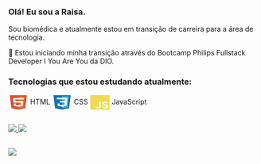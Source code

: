 <h3> Olá!  Eu sou a Raisa. </h3> 
Sou biomédica e atualmente estou em transição de carreira para a área de tecnologia.

🌱 Estou iniciando minha transição através do Bootcamp Philips Fullstack Developer I You Are You da DIO.

  <h3>Tecnologias que estou estudando atualmente:</h3>
 
 <img align="center" alt="Rafa-HTML" height="30" width="40" src="https://raw.githubusercontent.com/devicons/devicon/master/icons/html5/html5-original.svg">  HTML
  <img align="center" alt="Rafa-CSS" height="30" width="40" src="https://raw.githubusercontent.com/devicons/devicon/master/icons/css3/css3-original.svg">    CSS
  <img align="center" alt="Rafa-Js" height="30" width="40" src="https://raw.githubusercontent.com/devicons/devicon/master/icons/javascript/javascript-plain.svg">  JavaScript
  
  ##
  
<div>
  <a href="https://github.com/Raisaferrs">
  <img height="180em" src="https://github-readme-stats.vercel.app/api?username=Raisaferrs&show_icons=true&theme=dracula&include_all_commits=true&count_private=true"/>
  <img height="180em" src="https://github-readme-stats.vercel.app/api/top-langs/?username=Raisaferrs&layout=compact&langs_count=16&theme=dracula"/>
</div>

  ##
  
  <div>
    <a href="https://www.linkedin.com/in/raisaferrs" "target="_blank"><img src="https://img.shields.io/badge/-LinkedIn-%230077B5?style=for-the-badge&logo=linkedin&logoColor=white" target="_blank"></a> 
    </div>
 
